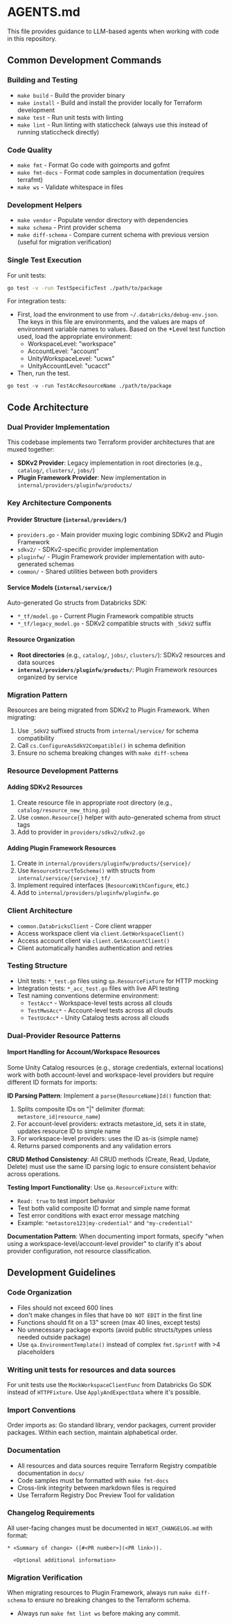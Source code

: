 # AGENTS.md

This file provides guidance to LLM-based agents when working with code in this repository.

## Common Development Commands

### Building and Testing
- `make build` - Build the provider binary
- `make install` - Build and install the provider locally for Terraform development
- `make test` - Run unit tests with linting
- `make lint` - Run linting with staticcheck (always use this instead of running staticcheck directly)

### Code Quality
- `make fmt` - Format Go code with goimports and gofmt
- `make fmt-docs` - Format code samples in documentation (requires terrafmt)
- `make ws` - Validate whitespace in files

### Development Helpers
- `make vendor` - Populate vendor directory with dependencies
- `make schema` - Print provider schema
- `make diff-schema` - Compare current schema with previous version (useful for migration verification)

### Single Test Execution
For unit tests:
```bash
go test -v -run TestSpecificTest ./path/to/package
```

For integration tests:
- First, load the environment to use from `~/.databricks/debug-env.json`. The keys in this file are environments, and the values are
  maps of environment variable names to values. Based on the *Level test function used, load the appropriate environment:
  - WorkspaceLevel: "workspace"
  - AccountLevel: "account"
  - UnityWorkspaceLevel: "ucws"
  - UnityAccountLevel: "ucacct"
- Then, run the test.
```
go test -v -run TestAccResourceName ./path/to/package
```

## Code Architecture

### Dual Provider Implementation
This codebase implements two Terraform provider architectures that are muxed together:
- **SDKv2 Provider**: Legacy implementation in root directories (e.g., `catalog/`, `clusters/`, `jobs/`)
- **Plugin Framework Provider**: New implementation in `internal/providers/pluginfw/products/`

### Key Architecture Components

#### Provider Structure (`internal/providers/`)
- `providers.go` - Main provider muxing logic combining SDKv2 and Plugin Framework
- `sdkv2/` - SDKv2-specific provider implementation
- `pluginfw/` - Plugin Framework provider implementation with auto-generated schemas
- `common/` - Shared utilities between both providers

#### Service Models (`internal/service/`)
Auto-generated Go structs from Databricks SDK:
- `*_tf/model.go` - Current Plugin Framework compatible structs
- `*_tf/legacy_model.go` - SDKv2 compatible structs with `_SdkV2` suffix

#### Resource Organization
- **Root directories** (e.g., `catalog/`, `jobs/`, `clusters/`): SDKv2 resources and data sources
- **`internal/providers/pluginfw/products/`**: Plugin Framework resources organized by service

### Migration Pattern
Resources are being migrated from SDKv2 to Plugin Framework. When migrating:
1. Use `_SdkV2` suffixed structs from `internal/service/` for schema compatibility
2. Call `cs.ConfigureAsSdkV2Compatible()` in schema definition
3. Ensure no schema breaking changes with `make diff-schema`

### Resource Development Patterns

#### Adding SDKv2 Resources
1. Create resource file in appropriate root directory (e.g., `catalog/resource_new_thing.go`)
2. Use `common.Resource{}` helper with auto-generated schema from struct tags
3. Add to provider in `providers/sdkv2/sdkv2.go`

#### Adding Plugin Framework Resources
1. Create in `internal/providers/pluginfw/products/{service}/`
2. Use `ResourceStructToSchema()` with structs from `internal/service/{service}_tf/`
3. Implement required interfaces (`ResourceWithConfigure`, etc.)
4. Add to `internal/providers/pluginfw/pluginfw.go`

### Client Architecture
- `common.DatabricksClient` - Core client wrapper
- Access workspace client via `client.GetWorkspaceClient()`
- Access account client via `client.GetAccountClient()`
- Client automatically handles authentication and retries

### Testing Structure
- Unit tests: `*_test.go` files using `qa.ResourceFixture` for HTTP mocking
- Integration tests: `*_acc_test.go` files with live API testing
- Test naming conventions determine environment:
  - `TestAcc*` - Workspace-level tests across all clouds
  - `TestMwsAcc*` - Account-level tests across all clouds
  - `TestUcAcc*` - Unity Catalog tests across all clouds

### Dual-Provider Resource Patterns

#### Import Handling for Account/Workspace Resources
Some Unity Catalog resources (e.g., storage credentials, external locations) work with both account-level and workspace-level providers but require different ID formats for imports:

**ID Parsing Pattern**: Implement a `parse{ResourceName}Id()` function that:
1. Splits composite IDs on "|" delimiter (format: `metastore_id|resource_name`)
2. For account-level providers: extracts metastore_id, sets it in state, updates resource ID to simple name
3. For workspace-level providers: uses the ID as-is (simple name)
4. Returns parsed components and any validation errors

**CRUD Method Consistency**: All CRUD methods (Create, Read, Update, Delete) must use the same ID parsing logic to ensure consistent behavior across operations.

**Testing Import Functionality**: Use `qa.ResourceFixture` with:
- `Read: true` to test import behavior
- Test both valid composite ID format and simple name format
- Test error conditions with exact error message matching
- Example: `"metastore123|my-credential"` and `"my-credential"`

**Documentation Pattern**: When documenting import formats, specify "when using a workspace-level/account-level provider" to clarify it's about provider configuration, not resource classification.

## Development Guidelines

### Code Organization
- Files should not exceed 600 lines
- don't make changes in files that have `DO NOT EDIT` in the first line
- Functions should fit on a 13" screen (max 40 lines, except tests)
- No unnecessary package exports (avoid public structs/types unless needed outside package)
- Use `qa.EnvironmentTemplate()` instead of complex `fmt.Sprintf` with >4 placeholders

### Writing unit tests for resources and data sources

For unit tests use the `MockWorkspaceClientFunc` from Databricks Go SDK instead of `HTTPFixture`.
Use `ApplyAndExpectData` where it's possible.

### Import Conventions
Order imports as: Go standard library, vendor packages, current provider packages.
Within each section, maintain alphabetical order.

### Documentation
- All resources and data sources require Terraform Registry compatible documentation in `docs/`
- Code samples must be formatted with `make fmt-docs`
- Cross-link integrity between markdown files is required
- Use Terraform Registry Doc Preview Tool for validation

### Changelog Requirements
All user-facing changes must be documented in `NEXT_CHANGELOG.md` with format:
```
* <Summary of change> ([#<PR number>](<PR link>)).

  <Optional additional information>
```

### Migration Verification
When migrating resources to Plugin Framework, always run `make diff-schema` to ensure no breaking changes to the Terraform schema.

- Always run `make fmt lint ws` before making any commit.
